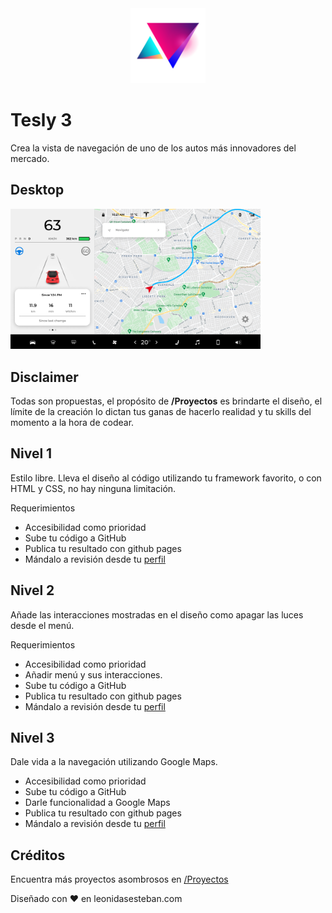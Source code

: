 <div align="center">
<img width="120px"  src="https://raw.githubusercontent.com/no-te-rindas/logo/main/Logo/LeonidasEsteban-destello-envolvente-cuadrada.png" />
</div>

# Tesly 3

Crea la vista de navegación de uno de los autos más innovadores del mercado.

## Desktop

<img width="400px"  src="https://github.com/no-te-rindas/imagenes/blob/main/Readmes/tesly/tesly-desktop.png?raw=true"/>

## Disclaimer

Todas son propuestas, el propósito de **/Proyectos** es brindarte el diseño, el límite de la creación lo dictan tus ganas de hacerlo realidad y tu skills del momento a la hora de codear.

## Nivel 1

Estilo libre. Lleva el diseño al código utilizando tu framework favorito, o con HTML y CSS, no hay ninguna limitación.

Requerimientos

- Accesibilidad como prioridad
- Sube tu código a GitHub
- Publica tu resultado con github pages
- Mándalo a revisión desde tu [perfil](https://leonidasesteban.com/estudiante)

## Nivel 2

Añade las interacciones mostradas en el diseño como apagar las luces desde el menú.

Requerimientos

- Accesibilidad como prioridad
- Añadir menú y sus interacciones.
- Sube tu código a GitHub
- Publica tu resultado con github pages
- Mándalo a revisión desde tu [perfil](https://leonidasesteban.com/estudiante)

## Nivel 3

Dale vida a la navegación utilizando Google Maps.

- Accesibilidad como prioridad
- Sube tu código a GitHub
- Darle funcionalidad a Google Maps
- Publica tu resultado con github pages
- Mándalo a revisión desde tu [perfil](https://leonidasesteban.com/estudiante)

## Créditos

Encuentra más proyectos asombrosos en [/Proyectos](https://leonidasesteban.com/proyectos)

Diseñado con ♥️ en leonidasesteban.com
